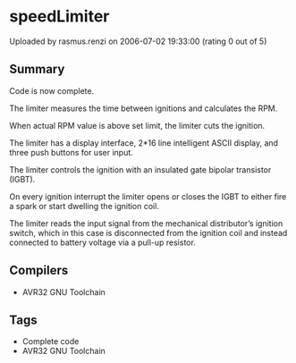 # speedLimiter

Uploaded by rasmus.renzi on 2006-07-02 19:33:00 (rating 0 out of 5)

## Summary

Code is now complete.  

The limiter measures the time between ignitions and calculates the RPM.  

When actual RPM value is above set limit, the limiter cuts the ignition.  

The limiter has a display interface, 2*16 line intelligent ASCII display, and three push buttons for user input.  

The limiter controls the ignition with an insulated gate bipolar transistor (IGBT).  

On every ignition interrupt the limiter opens or closes the IGBT to either fire a spark or start dwelling the ignition coil.  

The limiter reads the input signal from the mechanical distributor’s ignition switch, which in this case is disconnected from the ignition coil and instead connected to battery voltage via a pull-up resistor.

## Compilers

- AVR32 GNU Toolchain

## Tags

- Complete code
- AVR32 GNU Toolchain
